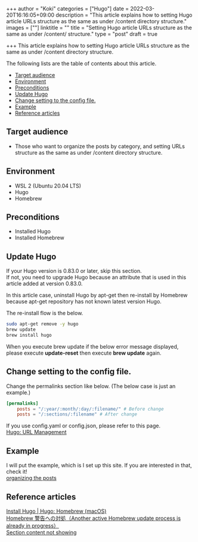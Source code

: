 +++
author = "Koki"
categories = ["Hugo"]
date = 2022-03-20T16:16:05+09:00
description = "This article explains how to setting Hugo article URLs structure as the same as under /content directory structure."
images = [""]
linktitle = ""
title = "Setting Hugo article URLs structure as the same as under /content/ structure."
type = "post"
draft = true

+++
This article explains how to setting Hugo article URLs structure as the same as under /content directory structure.

The following lists are the table of contents about this article.
<!-- START doctoc generated TOC please keep comment here to allow auto update -->
<!-- DON'T EDIT THIS SECTION, INSTEAD RE-RUN doctoc TO UPDATE -->


- <font color="#1111cc">[Target audience](#target-audience)</font>
- <font color="#1111cc">[Environment](#environment)</font>
- <font color="#1111cc">[Preconditions](#preconditions)</font>
- <font color="#1111cc">[Update Hugo](#update-hugo)</font>
- <font color="#1111cc">[Change setting to the config file.](#change-setting-to-the-config-file)</font>
- <font color="#1111cc">[Example](#example)</font>
- <font color="#1111cc">[Reference articles](#reference-articles)</font>

<!-- END doctoc generated TOC please keep comment here to allow auto update -->


## Target audience
- Those who want to organize the posts by category, and setting URLs structure as the same as under /content directory structure.


## Environment
- WSL 2 (Ubuntu 20.04 LTS)
- Hugo
- Homebrew


## Preconditions
- Installed Hugo
- Installed Homebrew


## Update Hugo
If your Hugo version is 0.83.0 or later, skip this section.  
If not, you need to upgrade Hugo because an attribute that is used in this article added at version 0.83.0.  

In this article case, uninstall Hugo by apt-get then re-install by Homebrew because apt-get repository has not known latest version Hugo.  

The re-install flow is the below.
```sh
sudo apt-get remove -y hugo
brew update
brew install hugo
```

When you execute brew update if the below error message displayed, please execute **update-reset** then execute **brew update** again.


## Change setting to the config file.
Change the permalinks section like below. (The below case is just an example.)
```toml:config.toml
[permalinks]
    posts = "/:year/:month/:day/:filename/" # Before change
    posts = "/:sections/:filename" # After change
```
If you use config.yaml or config.json, please refer to this page.  
<font color="#1111cc"><a href="https://gohugo.io/content-management/urls/" target="_blank">Hugo: URL Management</a></font>

## Example
I will put the example, which is I set up this site. If you are interested in that, check it!  
<font color="#1111cc"><a href="https://github.com/koki-nakamura22/env-for-blog/commit/e155732662e1c8cab8c9dda19940f8df045c28a7" target="_blank">organizing the posts</a></font>  


## Reference articles
<font color="#1111cc"><a href="https://gohugo.io/getting-started/installing/#homebrew-macos" target="_blank">Install Hugo | Hugo: Homebrew (macOS)</a></font>  
<font color="#1111cc"><a href="https://qiita.com/kkdd/items/53a36dcf9ac6a4e0fa3c" target="_blank">Homebrew 警告への対処（Another active Homebrew update process is already in progress）</a></font>  
<font color="#1111cc"><a href="https://discourse.gohugo.io/t/section-content-not-showing/10187" target="_blank">Section content not showing</a></font>  
